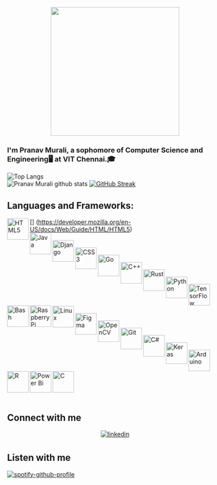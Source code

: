 <div align="center">
<img src="https://media.giphy.com/media/LmNwrBhejkK9EFP504/giphy.gif" align="center" height="300" width="300" />
</div>  
  
### I'm Pranav Murali, a sophomore of Computer Science and Engineering🖥️ at VIT Chennai.🎓  

![Top Langs](https://github-readme-stats.vercel.app/api/top-langs/?username=PranavMurali&layout=compact&theme=highcontrast&langs_count=10&hide=ShaderLab,LLVM) 
</br>![Pranav Murali github stats](https://github-readme-stats.vercel.app/api?username=PranavMurali&show_icons=true&theme=highcontrast)
[![GitHub Streak](https://github-readme-streak-stats.herokuapp.com?user=PranavMurali&theme=dark&ring=DD0000&background=000000&stroke=FFEC00&dates=18DDD5)](https://git.io/streak-stats)



## Languages and Frameworks:

[<img src="https://profilinator.rishav.dev/skills-assets/html5-original-wordmark.svg" alt="HTML5" height="50" align="left">] (https://developer.mozilla.org/en-US/docs/Web/Guide/HTML/HTML5)  
<img  src="https://profilinator.rishav.dev/skills-assets/java-original-wordmark.svg" alt="Java" height="50"  align="left"/>   
<img src="https://profilinator.rishav.dev/skills-assets/django-original.svg" alt="Django" height="50" align="left" />   
<img src="https://profilinator.rishav.dev/skills-assets/css3-original-wordmark.svg" alt="CSS3" height="50"  align="left"/>  
<img  src="https://profilinator.rishav.dev/skills-assets/go-original.svg" alt="Go" height="50" align="left" />   
<img  src="https://profilinator.rishav.dev/skills-assets/cplusplus-original.svg" alt="C++" height="50" align="left" />   
<img  src="https://profilinator.rishav.dev/skills-assets/rust-plain.svg" alt="Rust" height="50" align="left"/>  
<img  src="https://profilinator.rishav.dev/skills-assets/python-original.svg" alt="Python" height="50" align="left"/>   
<img  src="https://profilinator.rishav.dev/skills-assets/tensorflow-icon.svg" alt="TensorFlow" height="50" align="left"/>  
<img  src="https://profilinator.rishav.dev/skills-assets/gnu_bash-icon.svg" alt="Bash" height="50" align="left"/>  
<img  src="https://profilinator.rishav.dev/skills-assets/raspberrypi.png" alt="Raspberry Pi" height="50" align="left"/>  
<img  src="https://profilinator.rishav.dev/skills-assets/linux-original.svg" alt="Linux" height="50" align="left"/>   
<img src="https://profilinator.rishav.dev/skills-assets/figma-icon.svg" alt="Figma" height="50" align="left"/>   
<img  src="https://profilinator.rishav.dev/skills-assets/opencv-icon.svg" alt="OpenCV" height="50" align="left"/>  
<img  src="https://profilinator.rishav.dev/skills-assets/git-scm-icon.svg" alt="Git" height="50" align="left"/>   
<img  src="https://profilinator.rishav.dev/skills-assets/csharp-original.svg" alt="C#" height="50" align="left"/>   
<img src="https://profilinator.rishav.dev/skills-assets/keras.png" alt="Keras" height="50" align="left"/>   
<img  src="https://profilinator.rishav.dev/skills-assets/arduino.png" alt="Arduino" height="50" align="left"/>   
<img src="https://profilinator.rishav.dev/skills-assets/r.svg" alt="R" height="50" align="left"/>   </div>
<img  src="https://profilinator.rishav.dev/skills-assets/powerbi.png" alt="Power Bi" height="50" align="left"/>   
<img  src="https://profilinator.rishav.dev/skills-assets/c-original.svg" alt="C" height="50" align="left"/>   

<br />
<br />
<br />
<br />

## Connect with me  
<div align="center">
<a href="https://linkedin.com/in/pranav-murali" target="_blank">
<img src=https://img.shields.io/badge/linkedin-%231E77B5.svg?&style=for-the-badge&logo=linkedin&logoColor=white alt=linkedin style="margin-bottom: 5px;" />
</a>  
</div>  

## Listen with me
[![spotify-github-profile](https://spotify-github-profile.vercel.app/api/view?uid=31fo4nevukvhboy2bw6ywmnto6dm&cover_image=true&theme=default)](https://github.com/kittinan/spotify-github-profile)
